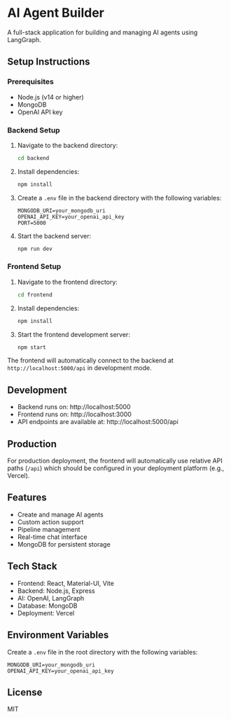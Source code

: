 # AI Agent Builder

A full-stack application for building and managing AI agents using LangGraph.

## Setup Instructions

### Prerequisites
- Node.js (v14 or higher)
- MongoDB
- OpenAI API key

### Backend Setup
1. Navigate to the backend directory:
   ```bash
   cd backend
   ```

2. Install dependencies:
   ```bash
   npm install
   ```

3. Create a `.env` file in the backend directory with the following variables:
   ```
   MONGODB_URI=your_mongodb_uri
   OPENAI_API_KEY=your_openai_api_key
   PORT=5000
   ```

4. Start the backend server:
   ```bash
   npm run dev
   ```

### Frontend Setup
1. Navigate to the frontend directory:
   ```bash
   cd frontend
   ```

2. Install dependencies:
   ```bash
   npm install
   ```

3. Start the frontend development server:
   ```bash
   npm start
   ```

The frontend will automatically connect to the backend at `http://localhost:5000/api` in development mode.

## Development
- Backend runs on: http://localhost:5000
- Frontend runs on: http://localhost:3000
- API endpoints are available at: http://localhost:5000/api

## Production
For production deployment, the frontend will automatically use relative API paths (`/api`) which should be configured in your deployment platform (e.g., Vercel).

## Features
- Create and manage AI agents
- Custom action support
- Pipeline management
- Real-time chat interface
- MongoDB for persistent storage

## Tech Stack

- Frontend: React, Material-UI, Vite
- Backend: Node.js, Express
- AI: OpenAI, LangGraph
- Database: MongoDB
- Deployment: Vercel

## Environment Variables

Create a `.env` file in the root directory with the following variables:

```env
MONGODB_URI=your_mongodb_uri
OPENAI_API_KEY=your_openai_api_key
```

## License

MIT 
